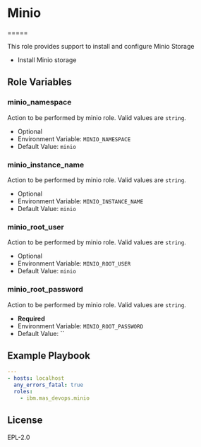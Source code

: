 # Minio
=====

This role provides support to install and configure Minio Storage

* Install Minio storage

Role Variables
--------------

### minio_namespace
Action to be performed by minio role. Valid values are `string`.

* Optional
* Environment Variable: `MINIO_NAMESPACE`
* Default Value: `minio`

### minio_instance_name
Action to be performed by minio role. Valid values are `string`.

* Optional
* Environment Variable: `MINIO_INSTANCE_NAME`
* Default Value: `minio`

### minio_root_user
Action to be performed by minio role. Valid values are `string`.

* Optional
* Environment Variable: `MINIO_ROOT_USER`
* Default Value: `minio`

### minio_root_password
Action to be performed by minio role. Valid values are `string`.

* **Required**
* Environment Variable: `MINIO_ROOT_PASSWORD`
* Default Value: ``

Example Playbook
----------------

```yaml
---
- hosts: localhost
  any_errors_fatal: true
  roles:
    - ibm.mas_devops.minio
```

License
-------

EPL-2.0

